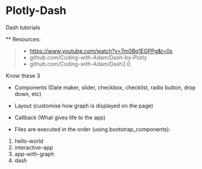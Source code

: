 # Plotly-Dash
Dash tutorials

** Resources:
>* https://www.youtube.com/watch?v=7m0Bq1EGPPg&t=0s
>* github.com/Coding-with-Adam/Dash-by-Plotly
>* github.com/Coding-with-Adam/Dash2.0

Know these 3
* Components (Date maker, slider, checkbox, checklist, radio button, drop down, etc)
* Layout (customise how graph is displayed on the page)
* Callback (What gives life to the app)

* Files are executed in the order (using bootstrap_components):
1. hello-world
2. interactive-app
3. app-with-graph
4. dash
